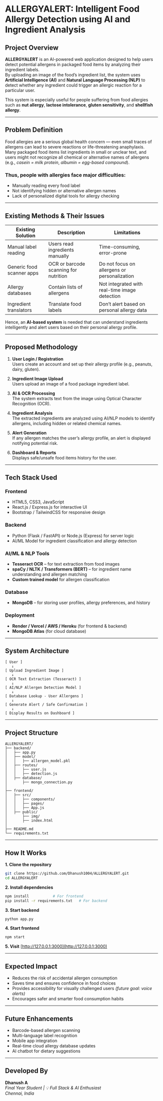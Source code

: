 # ALLERGYALERT: Intelligent Food Allergy Detection using AI and Ingredient Analysis

## Project Overview
**ALLERGYALERT** is an AI-powered web application designed to help users detect potential allergens in packaged food items by analyzing their ingredient labels.  
By uploading an image of the food’s ingredient list, the system uses **Artificial Intelligence (AI)** and **Natural Language Processing (NLP)** to detect whether any ingredient could trigger an allergic reaction for a particular user.  

This system is especially useful for people suffering from food allergies such as **nut allergy**, **lactose intolerance**, **gluten sensitivity**, and **shellfish allergy**.

---

## Problem Definition
Food allergies are a serious global health concern — even small traces of allergens can lead to severe reactions or life-threatening anaphylaxis.  
Many packaged food items list ingredients in small or unclear text, and users might not recognize all chemical or alternative names of allergens (e.g., *casein = milk protein*, *albumin = egg-based compound*).

### Thus, people with allergies face major difficulties:
- Manually reading every food label  
- Not identifying hidden or alternative allergen names  
- Lack of personalized digital tools for allergy checking  

---

## Existing Methods & Their Issues

| **Existing Solution** | **Description** | **Limitations** |
|------------------------|----------------|-----------------|
| Manual label reading | Users read ingredients manually | Time-consuming, error-prone |
| Generic food scanner apps | OCR or barcode scanning for nutrition | Do not focus on allergens or personalization |
| Allergy databases | Contain lists of allergens | Not integrated with real-time image detection |
| Ingredient translators | Translate food labels | Don’t alert based on personal allergy data |

Hence, an **AI-based system** is needed that can understand ingredients intelligently and alert users based on their personal allergy profile.

---

## Proposed Methodology

1. **User Login / Registration**  
   Users create an account and set up their allergy profile (e.g., peanuts, dairy, gluten).

2. **Ingredient Image Upload**  
   Users upload an image of a food package ingredient label.

3. **AI & OCR Processing**  
   The system extracts text from the image using Optical Character Recognition (OCR).

4. **Ingredient Analysis**  
   The extracted ingredients are analyzed using AI/NLP models to identify allergens, including hidden or related chemical names.

5. **Alert Generation**  
   If any allergen matches the user’s allergy profile, an alert is displayed notifying potential risk.

6. **Dashboard & Reports**  
   Displays safe/unsafe food items history for the user.

---

## Tech Stack Used

### Frontend
- HTML5, CSS3, JavaScript  
- React.js / Express.js for interactive UI  
- Bootstrap / TailwindCSS for responsive design  

### Backend
- Python (Flask / FastAPI) or Node.js (Express) for server logic  
- AI/ML Model for ingredient classification and allergy detection  

### AI/ML & NLP Tools
- **Tesseract OCR** – for text extraction from food images  
- **spaCy / NLTK / Transformers (BERT)** – for ingredient name understanding and allergen matching  
- **Custom trained model** for allergen classification  

### Database
- **MongoDB** – for storing user profiles, allergy preferences, and history  

### Deployment
- **Render / Vercel / AWS / Heroku** (for frontend & backend)  
- **MongoDB Atlas** (for cloud database)

---

## System Architecture
```
[ User ] 
   ↓
[ Upload Ingredient Image ]
   ↓
[ OCR Text Extraction (Tesseract) ]
   ↓
[ AI/NLP Allergen Detection Model ]
   ↓
[ Database Lookup - User Allergens ]
   ↓
[ Generate Alert / Safe Confirmation ]
   ↓
[ Display Results on Dashboard ]
```

---

## Project Structure
```
ALLERGYALERT/
├── backend/
│   ├── app.py
│   ├── model/
│   │   ├── allergen_model.pkl
│   ├── routes/
│   │   ├── user.js
│   │   ├── detection.js
│   ├── database/
│       ├── mongo_connection.py
│
├── frontend/
│   ├── src/
│   │   ├── components/
│   │   ├── pages/
│   │   ├── App.js
│   ├── public/
│       ├── img/
│       ├── index.html
│
├── README.md
└── requirements.txt
```

---

## How It Works

**1. Clone the repository**
```bash
git clone https://github.com/Dhanush1004/ALLERGYALERT.git
cd ALLERGYALERT
```

**2. Install dependencies**
```bash
npm install           # For frontend
pip install -r requirements.txt   # For backend
```

**3. Start backend**
```bash
python app.py
```

**4. Start frontend**
```bash
npm start
```

**5. Visit**
 [http://127.0.0.1:3000](http://127.0.0.1:3000)

---

## Expected Impact

- Reduces the risk of accidental allergen consumption  
- Saves time and ensures confidence in food choices  
- Provides accessibility for visually challenged users *(future goal: voice alerts)*  
- Encourages safer and smarter food consumption habits  

---

## Future Enhancements

- Barcode-based allergen scanning  
- Multi-language label recognition  
- Mobile app integration  
- Real-time cloud allergy database updates  
- AI chatbot for dietary suggestions  

---

## Developed By

**Dhanush A**  
*Final Year Student | 💡 Full Stack & AI Enthusiast*  
*Chennai, India*
